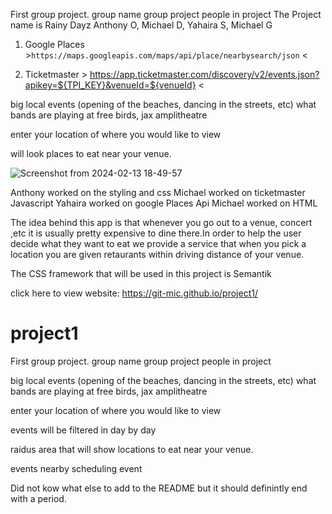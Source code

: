 
First group project. group name group project people in project
The Project name is Rainy Dayz
Anthony O, Michael D, Yahaira S, Michael G

1. Google Places >`https://maps.googleapis.com/maps/api/place/nearbysearch/json` <
   
2. Ticketmaster > https://app.ticketmaster.com/discovery/v2/events.json?apikey=${TPI_KEY}&venueId=${venueId} <

big local events (opening of the beaches, dancing in the streets, etc) what bands are playing at free birds, jax amplitheatre

enter your location of where you would like to view

will look places to eat near your venue.


![Screenshot from 2024-02-13 18-49-57](https://github.com/Git-Mic/project1/assets/154257436/6dcac676-0ddb-4f2d-9e02-0c7ee083a8e2)

Anthony worked on the styling and css
Michael worked on ticketmaster Javascript
Yahaira worked on google Places Api 
Michael worked on HTML

The idea behind this app is that whenever you go out to a venue, concert ,etc it is usually pretty expensive to dine there.In order to help the user decide what they want to eat we provide a service that when you pick a location you are given retaurants within driving distance of your venue.

The CSS framework that will be used in this project is Semantik

click here to view website: https://git-mic.github.io/project1/


# project1
First group project.
group name
group project
people in project

big local events (opening of the beaches, dancing in the streets, etc)
what bands are playing at free birds, jax amplitheatre

enter your location of where you would like to view

events will be filtered in day by day 

raidus area that will show locations to eat near your venue.

events nearby
scheduling event

Did not kow what else to add to the README but it should definintly end with a period.
